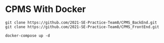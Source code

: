 # CPMS With Docker

```shell
git clone https://github.com/2021-SE-Practice-Team8/CPMS_BackEnd.git
git clone https://github.com/2021-SE-Practice-Team8/CPMS_FrontEnd.git

docker-compose up -d
```
